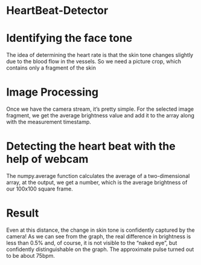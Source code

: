 # HeartBeat-Detector
# Identifying the face tone
The idea of determining the heart rate is that the skin tone changes slightly due to the blood flow in the vessels. So we need a picture crop, which contains only a fragment of the skin
# Image Processing
Once we have the camera stream, it’s pretty simple. For the selected image fragment, we get the average brightness value and add it to the array along with the measurement timestamp.
# Detecting the heart beat with the help of webcam
The numpy.average function calculates the average of a two-dimensional array, at the output, we get a number, which is the average brightness of our 100x100 square frame.

# Result
Even at this distance, the change in skin tone is confidently captured by the camera! As we can see from the graph, the real difference in brightness is less than 0.5% and, of course, it is not visible to the “naked eye”, but confidently distinguishable on the graph. The approximate pulse turned out to be about 75bpm.
